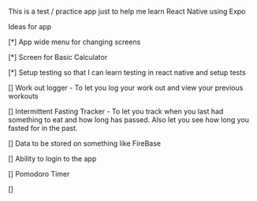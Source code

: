 This is a test / practice app just to help me learn React Native using Expo

Ideas for app 

[*] App wide menu for changing screens 

[*] Screen for Basic Calculator 

[*] Setup testing so that I can learn testing in react native and setup tests

[] Work out logger - To let you log your work out and view your previous workouts 

[] Intermittent Fasting Tracker - To let you track when you last had something to eat and how long has passed. Also 
let you see how long you fasted for in the past. 

[] Data to be stored on something like FireBase 

[] Ability to login to the app 

[] Pomodoro Timer 

[] 

